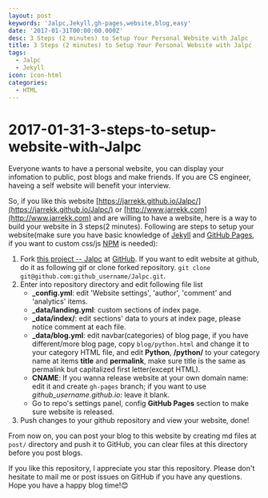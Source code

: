 ```yaml
---
layout: post
keywords: 'Jalpc,Jekyll,gh-pages,website,blog,easy'
date: '2017-01-31T00:00:00.000Z'
desc: 3 Steps (2 minutes) to Setup Your Personal Website with Jalpc
title: 3 Steps (2 minutes) to Setup Your Personal Website with Jalpc
tags:
  - Jalpc
  - Jekyll
icon: icon-html
categories:
  - HTML
---
```


# 2017-01-31-3-steps-to-setup-website-with-Jalpc

Everyone wants to have a personal website, you can display your infomation to public, post blogs and make friends. If you are CS engineer, haveing a self website will benefit your interview.

So, if you like this website [https://jarrekk.github.io/Jalpc/](https://jarrekk.github.io/Jalpc/) or [http://www.jarrekk.com](http://www.jarrekk.com) and are willing to have a website, here is a way to build your website in 3 steps\(2 minutes\). Following are steps to setup your website\(make sure you have basic knowledge of [Jekyll](https://jekyllrb.com/) and [GitHub Pages](https://pages.github.com/), if you want to custom css/js [NPM](https://github.com/npm/npm) is needed\):

1. Fork [this project -- Jalpc](https://github.com/jarrekk/Jalpc) at [GitHub](https://github.com). If you want to edit website at github, do it as following gif or clone forked repository. `git clone git@github.com:github_username/Jalpc.git`.
2. Enter into repository directory and edit following file list
   * **\_config.yml**: edit 'Website settings', 'author', 'comment' and 'analytics' items.
   * **\_data/landing.yml**: custom sections of index page.
   * **\_data/index/**: edit sections' data to yours at index page, please notice comment at each file.
   * **\_data/blog.yml**: edit navbar\(categories\) of blog page, if you have different/more blog page, copy `blog/python.html` and change it to your category HTML file, and edit **Python**, **/python/** to your category name at items **title** and **permalink**, make sure title is the same as permalink but capitalized first letter\(except HTML\).
   * **CNAME**: If you wanna release website at your own domain name: edit it and create `gh-pages` branch; if you want to use _github\_username.github.io_: leave it blank.
   * Go to repo's settings panel, config **GitHub Pages** section to make sure website is released.
3. Push changes to your github repository and view your website, done!

From now on, you can post your blog to this website by creating md files at `post/` directory and push it to GitHub, you can clear files at this directory before you post blogs.

If you like this repository, I appreciate you star this repository. Please don't hesitate to mail me or post issues on GitHub if you have any questions. Hope you have a happy blog time!😊

